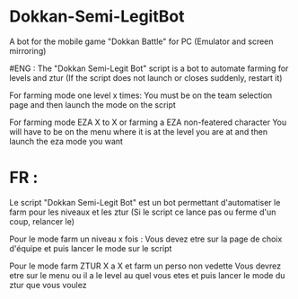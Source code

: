 # Dokkan-Semi-LegitBot
A bot for the mobile game "Dokkan Battle" for PC (Emulator and screen mirroring)

#ENG :
The "Dokkan Semi-Legit Bot" script is a bot to automate farming for levels and ztur
(If the script does not launch or closes suddenly, restart it)

For farming mode one level x times:
You must be on the team selection page and then launch the mode on the script

For farming mode EZA X to X or farming a EZA non-featered character 
You will have to be on the menu where it is at the level you are at and then launch the eza mode you want

# FR :
Le script "Dokkan Semi-Legit Bot" est un bot permettant d'automatiser le farm pour les niveaux et les ztur
(Si le script ce lance pas ou ferme d'un coup, relancer le)

Pour le mode farm un niveau x fois :
Vous devez etre sur la page de choix d'équipe et puis lancer le mode sur le script


Pour le mode farm ZTUR X a X et farm un perso non vedette
Vous devrez etre sur le menu ou il a le level au quel vous etes et puis lancer le mode du ztur que vous voulez
